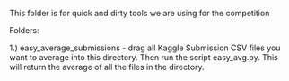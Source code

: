 This folder is for quick and dirty tools we are using for the competition

Folders:

1.) easy_average_submissions - drag all Kaggle Submission CSV files you want to average into this directory.  Then run the script easy_avg.py.  This will return the average of all the files in the directory.
